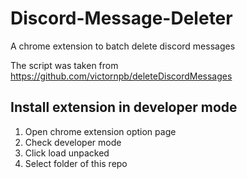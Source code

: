 # Discord-Message-Deleter
A chrome extension to batch delete discord messages

The script was taken from https://github.com/victornpb/deleteDiscordMessages


## Install extension in developer mode
1. Open chrome extension option page
1. Check developer mode
1. Click load unpacked
1. Select folder of this repo

